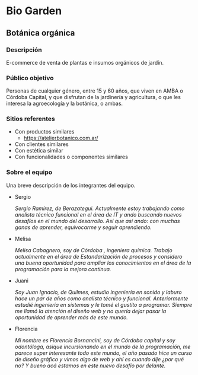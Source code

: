 # Bio Garden
## Botánica orgánica

### Descripción

E-commerce de venta de plantas e insumos orgánicos de jardín.

### Público objetivo

Personas de cualquier género, entre 15 y 60 años, que viven en AMBA o Córdoba Capital, y que disfrutan de la jardinería y agricultura, o que les interesa la agroecología y la botánica, o ambas.

### Sitios referentes

- Con productos similares
  - https://atelierbotanico.com.ar/
- Con clientes similares
- Con estética similar
- Con funcionalidades o componentes similares

### Sobre el equipo

Una breve descripción de los integrantes del equipo.

- Sergio

  *Sergio Ramírez, de Berazategui. Actualmente estoy trabajando como analista técnico funcional en el área de IT y ando buscando nuevos desafíos en el mundo del desarrollo. Así que así ando: con muchas ganas de aprender, equivocarme y seguir aprendiendo.*

- Melisa

  *Melisa Cabagnero, soy de  Córdoba , ingeniera química. Trabajo actualmente en el área de Estandarización de procesos y considero una buena oportunidad para ampliar los conocimientos en el área de la programación para la mejora continua.*

- Juani

  *Soy Juan Ignacio, de Quilmes, estudio ingeniería en sonido y laburo hace un par de años como analista técnico y funcional. Anteriormente estudié ingeniería en sistemas y le tomé el gustito a programar. Siempre me llamó la atención el diseño web y no quería dejar pasar la oportunidad de aprender más de este mundo.*

- Florencia

  *Mi nombre es Florencia Bornancini, soy de Córdoba capital y soy odontóloga, asique incursionando en el mundo de la programación, me parece super interesante todo este mundo, el año pasado hice un curso de diseño gráfico y vimos algo de web y ahí es cuando dije ¿por qué no? Y bueno acá estamos en este nuevo desafío por delante.*
  